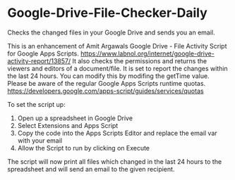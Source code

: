 # Google-Drive-File-Checker-Daily
Checks the changed files in your Google Drive and sends you an email.



This is an enhancement of Amit Argawals Google Drive - File Activity Script for Google Apps Scripts. 
https://www.labnol.org/internet/google-drive-activity-report/13857/
It also checks the permissions and returns the viewers and editors of a document/file. 
It is set to report the changes within the last 24 hours. You can modify this by modifing the getTime value. 
Please be aware of the regular Google Apps Scripts runtime quotas. 
https://developers.google.com/apps-script/guides/services/quotas

To set the script up:
1. Open up a spreadsheet in Google Drive
2. Select Extensions and Apps Script
3. Copy the code into the Apps Scripts Editor and replace the email var with your email
4. Allow the Script to run by clicking on Execute

The script will now print all files which changed in the last 24 hours to the spreadsheet and will send an email to the given recipient.
